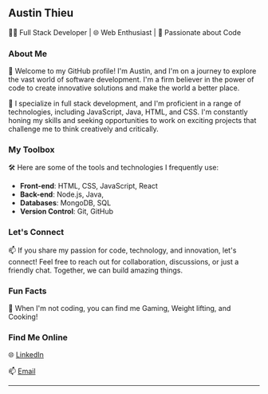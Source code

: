 ## Austin Thieu

👨‍💻 Full Stack Developer | 🌐 Web Enthusiast | 🚀 Passionate about Code

### About Me

👋 Welcome to my GitHub profile! I'm Austin, and I'm on a journey to explore the vast world of software development. I'm a firm believer in the power of code to create innovative solutions and make the world a better place.

🚀 I specialize in full stack development, and I'm proficient in a range of technologies, including JavaScript, Java, HTML, and CSS. I'm constantly honing my skills and seeking opportunities to work on exciting projects that challenge me to think creatively and critically.


### My Toolbox

🛠️ Here are some of the tools and technologies I frequently use:
- **Front-end**: HTML, CSS, JavaScript, React
- **Back-end**: Node.js, Java, 
- **Databases**: MongoDB, SQL
- **Version Control**: Git, GitHub

### Let's Connect

📫 If you share my passion for code, technology, and innovation, let's connect! Feel free to reach out for collaboration, discussions, or just a friendly chat. Together, we can build amazing things.

### Fun Facts

🌟 When I'm not coding, you can find me Gaming, Weight lifting, and Cooking!

### Find Me Online

🌐 [LinkedIn](www.linkedin.com/in/austinthieu)

📫 [Email](austin.thieu123@gmail.com)

---
